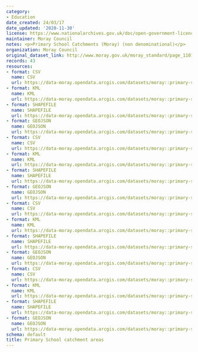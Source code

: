 ```yaml
---
category:
- Education
date_created: 24/03/17
date_updated: '2020-11-30'
license: https://www.nationalarchives.gov.uk/doc/open-government-licence/version/3/
maintainer: Moray Council
notes: <p>Primary School Catchments (Moray) (non denominational)</p>
organization: Moray Council
original_dataset_link: http://www.moray.gov.uk/moray_standard/page_110140.html
records: 43
resources:
- format: CSV
  name: CSV
  url: https://data-moray.opendata.arcgis.com/datasets/moray::primary-school-catchments-moray-non-denominational/about
- format: KML
  name: KML
  url: https://data-moray.opendata.arcgis.com/datasets/moray::primary-school-catchments-moray-non-denominational/about
- format: SHAPEFILE
  name: SHAPEFILE
  url: https://data-moray.opendata.arcgis.com/datasets/moray::primary-school-catchments-moray-non-denominational/about
- format: GEOJSON
  name: GEOJSON
  url: https://data-moray.opendata.arcgis.com/datasets/moray::primary-school-catchments-moray-non-denominational/about
- format: CSV
  name: CSV
  url: https://data-moray.opendata.arcgis.com/datasets/moray::primary-school-catchments-1996-2015-moray-non-denominational/about
- format: KML
  name: KML
  url: https://data-moray.opendata.arcgis.com/datasets/moray::primary-school-catchments-1996-2015-moray-non-denominational/about
- format: SHAPEFILE
  name: SHAPEFILE
  url: https://data-moray.opendata.arcgis.com/datasets/moray::primary-school-catchments-1996-2015-moray-non-denominational/about
- format: GEOJSON
  name: GEOJSON
  url: https://data-moray.opendata.arcgis.com/datasets/moray::primary-school-catchments-1996-2015-moray-non-denominational/about
- format: CSV
  name: CSV
  url: https://data-moray.opendata.arcgis.com/datasets/moray::primary-school-catchments-moray-denominational/about
- format: KML
  name: KML
  url: https://data-moray.opendata.arcgis.com/datasets/moray::primary-school-catchments-moray-denominational/about
- format: SHAPEFILE
  name: SHAPEFILE
  url: https://data-moray.opendata.arcgis.com/datasets/moray::primary-school-catchments-moray-denominational/about
- format: GEOJSON
  name: GEOJSON
  url: https://data-moray.opendata.arcgis.com/datasets/moray::primary-school-catchments-moray-denominational/about
- format: CSV
  name: CSV
  url: https://data-moray.opendata.arcgis.com/datasets/moray::primary-school-catchments-2016-2017-moray-non-denominational/about
- format: KML
  name: KML
  url: https://data-moray.opendata.arcgis.com/datasets/moray::primary-school-catchments-2016-2017-moray-non-denominational/about
- format: SHAPEFILE
  name: SHAPEFILE
  url: https://data-moray.opendata.arcgis.com/datasets/moray::primary-school-catchments-2016-2017-moray-non-denominational/about
- format: GEOJSON
  name: GEOJSON
  url: https://data-moray.opendata.arcgis.com/datasets/moray::primary-school-catchments-2016-2017-moray-non-denominational/about
schema: default
title: Primary School catchment areas
---
```

